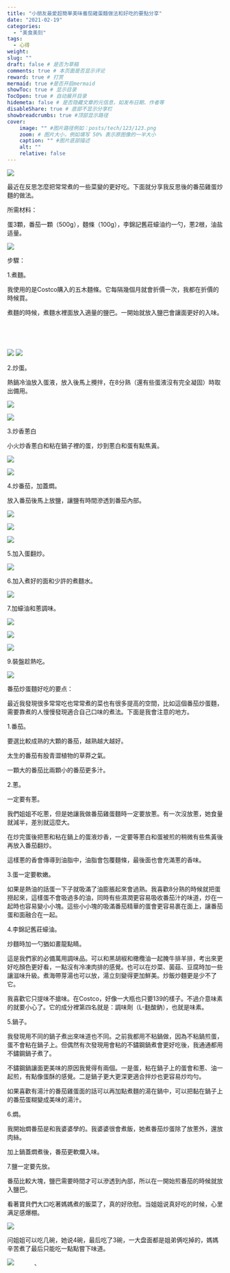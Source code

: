```yaml
---
title: "小朋友最愛超簡單美味番茄雞蛋麵做法和好吃的要點分享"
date: "2021-02-19"
categories: 
  - "美食美刻"
tags: 
  - 心得
weight:
slug: ""
draft: false # 是否为草稿
comments: true # 本页面是否显示评论
reward: true # 打赏
mermaid: true #是否开启mermaid
showToc: true # 显示目录
TocOpen: true # 自动展开目录
hidemeta: false # 是否隐藏文章的元信息，如发布日期、作者等
disableShare: true # 底部不显示分享栏
showbreadcrumbs: true #顶部显示路径
cover:
    image: "" #图片路径例如：posts/tech/123/123.png
    zoom: # 图片大小，例如填写 50% 表示原图像的一半大小
    caption: "" #图片底部描述
    alt: ""
    relative: false
---
```


![](images/IMG_1658-1024x768.jpg)

最近在反思怎麼把常常煮的一些菜變的更好吃。下面就分享我反思後的番茄雞蛋炒麵的做法。

所需材料：

蛋3顆，番茄一顆（500g），麵條（100g），李錦記舊莊蠔油约一勺，蔥2根，油盐适量。

![](images/IMG_1639-1024x768.jpg)

步驟：

1.煮麵。

我使用的是Costco購入的五木麵條。它每隔幾個月就會折價一次，我都在折價的時候買。

煮麵的時候，煮麵水裡面放入適量的鹽巴。一開始就放入鹽巴會讓面更好的入味。

 

 

![](images/IMG_1637-1024x768.jpg) ![](images/IMG_1638-768x1024.jpg)

2.炒蛋。

熱鍋冷油放入蛋液，放入後馬上攪拌，在8分熟（還有些蛋液沒有完全凝固）時取出備用。

![](images/IMG_1641-1024x768.jpg)

![](images/IMG_1643-1024x768.jpg)

3.炒香蔥白

小火炒香蔥白和粘在鍋子裡的蛋，炒到蔥白和蛋有點焦黃。

![](images/IMG_1642-1024x768.jpg)

![](images/IMG_1644-1024x768.jpg)

4.炒番茄，加蓋燜。

放入番茄後馬上放鹽，讓鹽有時間滲透到番茄內部。

![](images/IMG_1645-1024x768.jpg)

![](images/IMG_1646-1024x768.jpg)

![](images/IMG_1648-768x1024.jpg)

5.加入蛋翻炒。

![](images/IMG_1651-1024x768.jpg)

6.加入煮好的面和少許的煮麵水。

![](images/IMG_1653-1024x768.jpg)

7.加蠔油和蔥調味。

![](images/IMG_1654-1024x768.jpg)

![](images/IMG_1656-768x1024.jpg)

![](images/IMG_1657-768x1024.jpg)

9.裝盤趁熱吃。

![](images/IMG_1659-1024x768.jpg)

番茄炒蛋麵好吃的要点：

最近我發現很多常常吃也常常煮的菜也有很多提高的空間，比如這個番茄炒蛋麵，需要靠煮的人慢慢發現適合自己口味的煮法。下面是我會注意的地方。

1.番茄。

要選比較成熟的大顆的番茄，越熟越大越好。

太生的番茄有股青澀植物的草莽之氣。

一顆大的番茄比兩顆小的番茄更多汁。

2.蔥。

一定要有蔥。

我們姐姐不吃蔥，但是她讓我做番茄雞蛋麵時一定要放蔥。有一次沒放蔥，她食量就減半，差別就這麼大。

在炒完蛋後把蔥和粘在鍋上的蛋液炒香，一定要等蔥白和蛋被煎的稍微有些焦黃後再放入番茄翻炒。

這樣蔥的香會傳導到油脂中，油脂會包覆麵條，最後面也會充滿蔥的香味。

3.蛋一定要軟嫩。

如果是熱油的話蛋一下子就吸滿了油膨脹起來會過熟。我喜歡8分熟的時候就把蛋撈起來，這樣蛋不會吸過多的油，同時有些濕潤更容易吸收番茄汁的味道，炒在一起時也容易變小小塊。這些小小塊的吸滿番茄精華的蛋會更容易裹在面上，讓番茄蛋和面融合在一起。

4.李錦記舊莊蠔油。

炒麵時加一勺猶如畫龍點睛。

這是我們家的必備萬用調味品。可以和黑胡椒和橄欖油一起腌牛排羊排，考出來更好吃顏色更好看，一點沒有冷凍肉排的感覺。也可以在炒菜、菌菇、豆腐時加一些讓滋味升級。煮海帶芽湯也可以放，湯立刻變得更加鮮美。炒飯炒麵更是少不了它。

我喜歡它只提味不搶味。在Costco，好像一大瓶也只要139的樣子。不過介意味素的就要小心了。它的成分裡第四名就是：調味劑（L-麩酸鈉），也就是味素。

5.鍋子。

我發現用不同的鍋子煮出來味道也不同。之前我都用不粘鍋做，因為不粘鍋煎蛋，蛋不會粘在鍋子上。但偶然有次發現用會粘的不鏽鋼鍋煮會更好吃後，我通通都用不鏽鋼鍋子煮了。

不鏽鋼鍋讓面更美味的原因我覺得有兩個。一是蛋，粘在鍋子上的蛋會和蔥、油一起煎，有點像蛋酥的感覺。二是鍋子更大更深更適合拌炒也更容易炒均勻。

如果喜歡有湯汁的番茄雞蛋面的話可以再加點煮麵的湯在鍋中，可以把黏在鍋子上的番茄蛋糊變成美味的湯汁。

6.燜。

我開始燜番茄是和我婆婆學的。我婆婆很會煮飯，她煮番茄炒蛋除了放蔥外，還放肉絲。

加上鍋蓋燜煮後，番茄更軟爛入味。

7.鹽一定要先放。

番茄比較大塊，鹽巴需要時間才可以滲透到內部，所以在一開始煎番茄的時候就放入鹽巴。

看著寶貝們大口吃著媽媽煮的飯菜了，真的好欣慰。当姐姐说真好吃的时候，心里满足感爆棚。

![](images/IMG_1663-1024x768.jpg)

问姐姐可以吃几碗，她说4碗，最后吃了3碗，一大盘面都是姐弟俩吃掉的，媽媽辛苦煮了最后只能吃一點點嘗下味道。

![](images/IMG_1664-1024x768.jpg)            、
